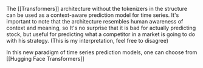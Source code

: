 The [[Transformers]] architecture without the tokenizers in the structure can be used as a context-aware prediction model for time series.
It's important to note that the architecture resembles human awareness of context and meaning, so It's no surprise that it is bad for actually predicting stock, but useful for predicting what a competitor in a market is going to do with his strategy. (This is my interpretation, feel free to disagree)

In this new paradigm of time series prediction models, one can choose from [[Hugging Face Transformers]]